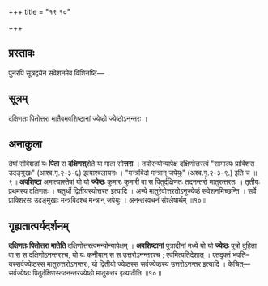 +++
title = "१९ १०"

+++

## प्रस्तावः
पुनरपि सूत्रद्वयेन संवेशनमेव विशिनष्टि—

## सूत्रम्
दक्षिणतः पितोत्तरा मातैवमवशिष्टानां ज्येष्ठो ज्येष्ठोऽनन्तरः ।

## अनाकुला
तेषां संविशतां यः **पिता** स **दक्षिणश्**शेते या माता सो**त्तरा** ।
तयोरन्योन्यापेक्ष दक्षिणोत्तरत्वं "सामात्यः प्राक्शिरा उदङ्मुखः" (आश्व.गृ.२-३-६) इत्याश्वलायनः ।
"मन्त्रविदो मन्त्रान् जपेयुः" (अश्व.गृ.२-३-९.) इति च ॥९॥
**अवशिष्टा** अमात्यास्तेषां यो यो **ज्येष्ठः** कुमारः कुमारी वा स पितुर्दक्षिणतः तदनन्तरो मातुरुत्तरतः ।
तृतीयः प्रथमस्य दक्षिणतः । चतुर्थो द्वितीयस्योत्तरत इत्यादि ।
अन्ये मातुरेवोत्तरतोऽनुज्येष्ठं संवेशनमिच्छन्ति ।
सर्वे प्राक्शिरसः उदङ्मुखाः मन्त्रविदश्च मन्त्रान् जपेयुः ।
अनन्तरवचनं संश्लेषार्थम् ॥१०॥

## गृह्यतात्पर्यदर्शनम्
**दक्षिणतः पितोत्तरा मातेति** दक्षिणोत्तरत्वमन्योन्यापेक्षम् ।
**अवशिष्टानां** पुत्रादीनां मध्ये यो यो **ज्येष्ठः** पुत्रो दुहिता वा स स दक्षिणोऽनन्तरश्च, यो यः कनीयान् स स उत्तरोऽनन्तरश्च ; एवमित्यतिदेशात् ।
एतदुक्तं भवति– यस्सर्वज्येष्ठस्स मातुरुत्तरोऽनन्तरः, यो द्वितीयो ज्येष्ठस्स सर्वज्येष्ठस्य उत्तरोऽनन्तर इत्यादि ।
केचित्—सर्वज्येष्ठः पितुर्दक्षिणस्तदनन्तरज्येष्ठो मातुरुत्तर इत्यादीति ॥१०॥
